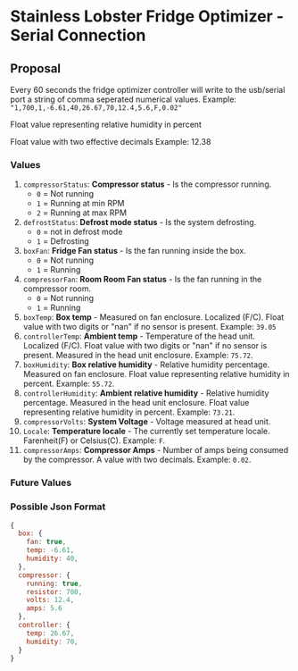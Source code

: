 # Stainless Lobster Fridge Optimizer - Serial Connection

## Proposal

Every 60 seconds the fridge optimizer controller will write to the usb/serial port a string of comma seperated numerical values. Example: `"1,700,1,-6.61,40,26.67,70,12.4,5.6,F,0.02"`



Float value representing relative humidity in percent







Float value with two effective decimals
Example: 12.38


### Values

1. `compressorStatus`: **Compressor status** - Is the compressor running.
    * `0` = Not running
    * `1` = Running at min RPM
    * `2` = Running at max RPM
1. `defrostStatus`: **Defrost mode status** - Is the system defrosting.
    * `0` = not in defrost mode
    * `1` = Defrosting
1. `boxFan`: **Fridge Fan status** - Is the fan running inside the box.
    * `0` = Not running
    * `1` = Running
1. `compressorFan`: **Room Room Fan status** - Is the fan running in the compressor room.
    * `0` = Not running
    * `1` = Running
1. `boxTemp`: **Box temp** - Measured on fan enclosure. Localized (F/C). Float value with two digits or "nan" if no sensor is present.  Example: `39.05`
1. `controllerTemp`: **Ambient temp** - Temperature of the head unit. Localized (F/C). Float value with two digits or "nan" if no sensor is present.  Measured in the head unit enclosure. Example: `75.72`.
1. `boxHumidity`: **Box relative humidity** - Relative humidity percentage. Measured on fan enclosure. Float value representing relative humidity in percent. Example: `55.72`.
1. `controllerHumidity`: **Ambient relative humidity** - Relative humidity percentage. Measured in the head unit enclosure. Float value representing relative humidity in percent. Example: `73.21`.
1. `compressorVolts`: **System Voltage** - Voltage measured at head unit.
1. `Locale`: **Temperature locale** - The currently set temperature locale. Farenheit(F) or Celsius(C). Example: `F`.
1. `compressorAmps`: **Compressor Amps** - Number of amps being consumed by the compressor. A value with two decimals. Example: `0.02`. 

### Future Values

### Possible Json Format

````javascript
{
  box: {
    fan: true,
    temp: -6.61,
    humidity: 40,
  },
  compressor: {
    running: true,
    resistor: 700,
    volts: 12.4,
    amps: 5.6
  },
  controller: {
    temp: 26.67,
    humidity: 70,
  }
}
````
